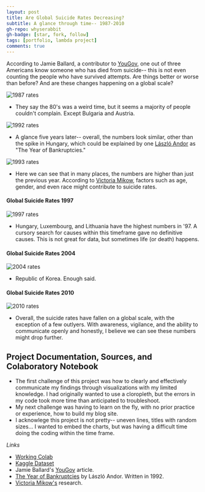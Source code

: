 ```yaml
---
layout: post
title: Are Global Suicide Rates Decreasing?
subtitle: A glance through time-- 1987-2010
gh-repo: whyserabbit
gh-badge: [star, fork, follow]
tags: [portfolio, lambda project]
comments: true
---
```


According to Jamie Ballard, a contributor to [YouGov](https://today.yougov.com/topics/lifestyle/articles-reports/2018/09/13/americans-depression-suicide-mental-health), one out of three Americans know someone who has died from suicide-- this is not even counting the people who have survived attempts. Are things better or worse than before? And are these changes happening on a global scale?

![1987 rates](https://whyserabbit.github.io/assets/img/rates1987.jpg)

- They say the 80's was a weird time, but it seems a majority of people couldn't complain. Except Bulgaria and Austria.

![1992 rates](https://whyserabbit.github.io/assets/img/rates92.jpg)

- A glance five years later-- overall, the numbers look similar, other than the spike in Hungary, which could be explained by one [László Andor](https://www.tandfonline.com/doi/abs/10.1080/13523279208415181?journalCode=fjcs19) as "The Year of Bankruptcies."

![1993 rates](https://whyserabbit.github.io/assets/img/rates93.jpg)

- Here we can see that in many places, the numbers are higher than just the previous year. According to [Victoria Mikow](https://files.eric.ed.gov/fulltext/ED383986.pdf), factors such as age, gender, and even race might contribute to suicide rates.

#### Global Suicide Rates 1997
![1997 rates](https://whyserabbit.github.io/assets/img/rates97.jpg)

- Hungary, Luxembourg, and Lithuania have the highest numbers in '97. A cursory search for causes within this timeframe gave no definitive causes. This is not great for data, but sometimes life (or death) happens.

#### Global Suicide Rates 2004

![2004 rates](https://whyserabbit.github.io/assets/img/rates04.jpg)

- Republic of Korea. Enough said.

#### Global Suicide Rates 2010

![2010 rates](https://whyserabbit.github.io/assets/img/rates10.jpg)

- Overall, the suicide rates have fallen on a global scale, with the exception of a few outlyers. With awareness, vigilance, and the ability to communicate openly and honestly, I believe we can see these numbers might drop further.


## Project Documentation, Sources, and Colaboratory Notebook

- The first challenge of this project was how to clearly and effectively communicate my findings through visualizations with my limited knowledge. I had originally wanted to use a cloropleth, but the errors in my code took more time than anticipated to troubleshoot.
- My next challenge was having to learn on the fly, with no prior practice or experience, how to build my blog site.
- I acknowlege this project is not pretty-- uneven lines, titles with random sizes... I wanted to embed the charts, but was having a difficult time doing the coding within the time frame.

_Links_

- [Working Colab](https://colab.research.google.com/drive/16sTmjFv0hDrc4tXfNy-6PgbNNu273toW?usp=sharing)
- [Kaggle Dataset](https://www.kaggle.com/russellyates88/suicide-rates-overview-1985-to-2016)
- Jamie Ballard's [YouGov](https://today.yougov.com/topics/lifestyle/articles-reports/2018/09/13/americans-depression-suicide-mental-health) article.
- [The Year of Bankruptcies](https://www.tandfonline.com/doi/abs/10.1080/13523279208415181?journalCode=fjcs19) by László Andor. Written in 1992.
- [Victoria Mikow's](https://files.eric.ed.gov/fulltext/ED383986.pdf) research.
